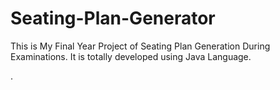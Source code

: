 # Seating-Plan-Generator

This is My Final Year Project of Seating Plan Generation During Examinations. It is totally developed using Java Language.

























































.






































